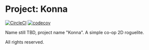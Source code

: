 Project: Konna
==============
[![CircleCI](https://circleci.com/gh/teamjakojaannos/roguelite.svg?style=svg)](https://circleci.com/gh/teamjakojaannos/roguelite)
[![codecov](https://codecov.io/gh/teamjakojaannos/roguelite/branch/master/graph/badge.svg)](https://codecov.io/gh/teamjakojaannos/roguelite)

Name still TBD, project name "Konna". A simple co-op 2D roguelite.

All rights reserved.
